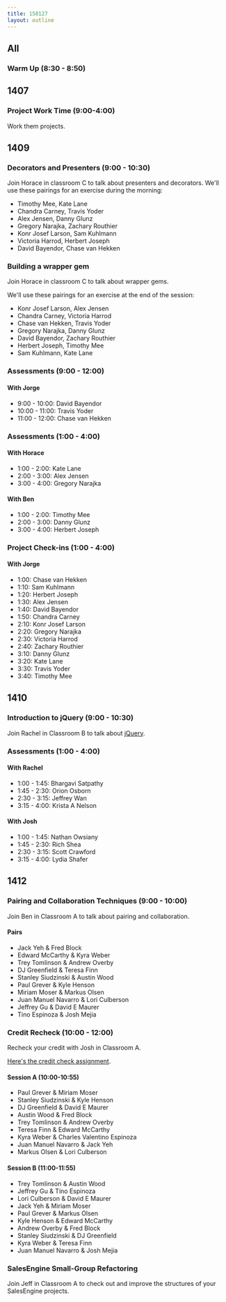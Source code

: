 ```yaml
---
title: 150127
layout: outline
---
```


## All

### Warm Up (8:30 - 8:50)

## 1407

### Project Work Time (9:00-4:00)

Work them projects.

## 1409

### Decorators and Presenters (9:00 - 10:30)

Join Horace in classroom C to talk about presenters and decorators. We'll use these pairings for an exercise during the morning:

* Timothy Mee, Kate Lane
* Chandra Carney, Travis Yoder
* Alex Jensen, Danny Glunz
* Gregory Narajka, Zachary Routhier
* Konr Josef Larson, Sam Kuhlmann
* Victoria Harrod, Herbert Joseph
* David Bayendor, Chase van Hekken


### Building a wrapper gem

Join Horace in classroom C to talk about wrapper gems.

We'll use these pairings for an exercise at the end of the session:

* Konr Josef Larson, Alex Jensen
* Chandra Carney, Victoria Harrod
* Chase van Hekken, Travis Yoder
* Gregory Narajka, Danny Glunz
* David Bayendor, Zachary Routhier
* Herbert Joseph, Timothy Mee
* Sam Kuhlmann, Kate Lane


### Assessments (9:00 - 12:00)

#### With Jorge

* 9:00 - 10:00: David Bayendor
* 10:00 - 11:00: Travis Yoder
* 11:00 - 12:00: Chase van Hekken

### Assessments (1:00 - 4:00)

#### With Horace

* 1:00 - 2:00: Kate Lane
* 2:00 - 3:00: Alex Jensen
* 3:00 - 4:00: Gregory Narajka

#### With Ben

* 1:00 - 2:00: Timothy Mee
* 2:00 - 3:00: Danny Glunz
* 3:00 - 4:00: Herbert Joseph

### Project Check-ins (1:00 - 4:00)

#### With Jorge

* 1:00: Chase van Hekken
* 1:10: Sam Kuhlmann
* 1:20: Herbert Joseph
* 1:30: Alex Jensen
* 1:40: David Bayendor
* 1:50: Chandra Carney
* 2:10: Konr Josef Larson
* 2:20: Gregory Narajka
* 2:30: Victoria Harrod
* 2:40: Zachary Routhier
* 3:10: Danny Glunz
* 3:20: Kate Lane
* 3:30: Travis Yoder
* 3:40: Timothy Mee

## 1410

### Introduction to jQuery (9:00 - 10:30)

Join Rachel in Classroom B to talk about [jQuery](https://github.com/turingschool/lesson_plans/blob/master/ruby_02-web_applications_with_ruby/introduction_to_jquery.markdown).

### Assessments (1:00 - 4:00)

#### With Rachel

* 1:00 - 1:45: Bhargavi Satpathy
* 1:45 - 2:30: Orion Osborn
* 2:30 - 3:15: Jeffrey Wan
* 3:15 - 4:00: Krista A Nelson

#### With Josh

* 1:00 - 1:45: Nathan Owsiany
* 1:45 - 2:30: Rich Shea
* 2:30 - 3:15: Scott Crawford
* 3:15 - 4:00: Lydia Shafer

## 1412

### Pairing and Collaboration Techniques (9:00 - 10:00)

Join Ben in Classroom A to talk about pairing and collaboration.

#### Pairs

* Jack Yeh & Fred Block
* Edward McCarthy & Kyra Weber
* Trey Tomlinson & Andrew Overby
* DJ Greenfield & Teresa Finn
* Stanley Siudzinski & Austin Wood
* Paul Grever & Kyle Henson
* Miriam Moser & Markus Olsen
* Juan Manuel Navarro & Lori Culberson
* Jeffrey Gu & David E Maurer
* Tino Espinoza & Josh Mejia

### Credit Recheck (10:00 - 12:00)

Recheck your credit with Josh in Classroom A.

[Here's the credit check assignment](https://github.com/turingschool/challenges/blob/master/credit_check.markdown).

#### Session A (10:00-10:55)
* Paul Grever & Miriam Moser
* Stanley Siudzinski & Kyle Henson
* DJ Greenfield & David E Maurer
* Austin Wood & Fred Block
* Trey Tomlinson & Andrew Overby
* Teresa Finn & Edward McCarthy
* Kyra Weber & Charles Valentino Espinoza
* Juan Manuel Navarro & Jack Yeh
* Markus Olsen & Lori Culberson

#### Session B (11:00-11:55)

* Trey Tomlinson & Austin Wood
* Jeffrey Gu & Tino Espinoza
* Lori Culberson & David E Maurer
* Jack Yeh & Miriam Moser
* Paul Grever & Markus Olsen
* Kyle Henson & Edward McCarthy
* Andrew Overby & Fred Block
* Stanley Siudzinski & DJ Greenfield
* Kyra Weber & Teresa Finn
* Juan Manuel Navarro & Josh Mejia

### SalesEngine Small-Group Refactoring

Join Jeff in Classroom A to check out and improve the structures of your
SalesEngine projects.
